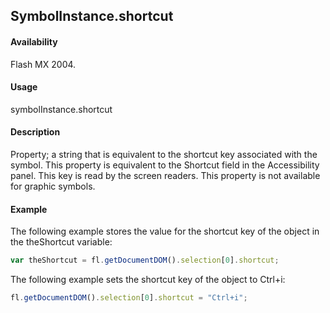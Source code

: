 ## SymbolInstance.shortcut

#### Availability

Flash MX 2004.

#### Usage

symbolInstance.shortcut

#### Description

Property; a string that is equivalent to the shortcut key associated with the symbol. This property is equivalent to the Shortcut field in the Accessibility panel. This key is read by the screen readers.
This property is not available for graphic symbols.

#### Example

The following example stores the value for the shortcut key of the object in the theShortcut variable:

```javascript
var theShortcut = fl.getDocumentDOM().selection[0].shortcut; 
```

The following example sets the shortcut key of the object to Ctrl+i:

```javascript
fl.getDocumentDOM().selection[0].shortcut = "Ctrl+i";
```

